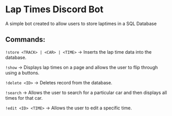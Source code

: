 # Lap Times Discord Bot

A simple bot created to allow users to store laptimes in a SQL Database

## Commands:
`!store <TRACK> | <CAR> | <TIME>` -> Inserts the lap time data into the database.

`!show` -> Displays lap times on a page and allows the user to flip through using a buttons.

`!delete <ID>` -> Deletes record from the database.

`!search` -> Allows the user to search for a particular car and then displays all times for that car.

`!edit <ID> <TIME>` -> Allows the user to edit a specific time.
